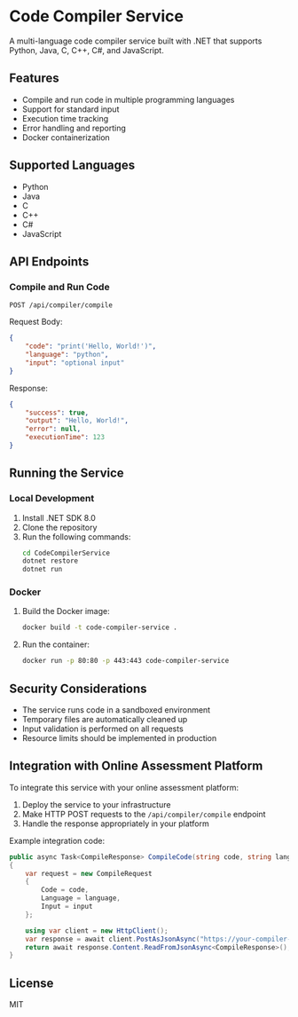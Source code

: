 # Code Compiler Service

A multi-language code compiler service built with .NET that supports Python, Java, C, C++, C#, and JavaScript.

## Features

- Compile and run code in multiple programming languages
- Support for standard input
- Execution time tracking
- Error handling and reporting
- Docker containerization

## Supported Languages

- Python
- Java
- C
- C++
- C#
- JavaScript

## API Endpoints

### Compile and Run Code

```
POST /api/compiler/compile
```

Request Body:
```json
{
    "code": "print('Hello, World!')",
    "language": "python",
    "input": "optional input"
}
```

Response:
```json
{
    "success": true,
    "output": "Hello, World!",
    "error": null,
    "executionTime": 123
}
```

## Running the Service

### Local Development

1. Install .NET SDK 8.0
2. Clone the repository
3. Run the following commands:
   ```bash
   cd CodeCompilerService
   dotnet restore
   dotnet run
   ```

### Docker

1. Build the Docker image:
   ```bash
   docker build -t code-compiler-service .
   ```

2. Run the container:
   ```bash
   docker run -p 80:80 -p 443:443 code-compiler-service
   ```

## Security Considerations

- The service runs code in a sandboxed environment
- Temporary files are automatically cleaned up
- Input validation is performed on all requests
- Resource limits should be implemented in production

## Integration with Online Assessment Platform

To integrate this service with your online assessment platform:

1. Deploy the service to your infrastructure
2. Make HTTP POST requests to the `/api/compiler/compile` endpoint
3. Handle the response appropriately in your platform

Example integration code:
```csharp
public async Task<CompileResponse> CompileCode(string code, string language, string input = null)
{
    var request = new CompileRequest
    {
        Code = code,
        Language = language,
        Input = input
    };

    using var client = new HttpClient();
    var response = await client.PostAsJsonAsync("https://your-compiler-service/api/compiler/compile", request);
    return await response.Content.ReadFromJsonAsync<CompileResponse>();
}
```

## License

MIT 